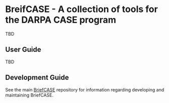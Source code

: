 # BreifCASE - A collection of tools for the DARPA CASE program

TBD

## User Guide

TBD

## Development Guide

See the main [BriefCASE](https://github.com/loonwerks/BriefCASE.git)
repository for information regarding developing and maintaining BriefCASE.

